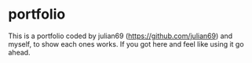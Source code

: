 # portfolio
This is a portfolio coded by julian69 (https://github.com/julian69) and myself, to show each ones works. If you got here and feel like using it go ahead.

